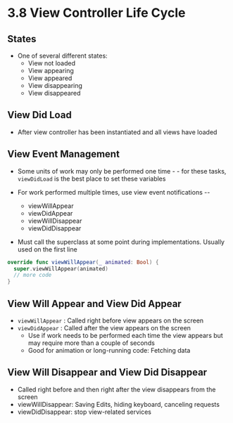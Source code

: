 # 3.8 View Controller Life Cycle

## States

- One of several different states:
  - View not loaded
  - View appearing
  - View appeared
  - View disappearing
  - View disappeared

## View Did Load

- After view controller has been instantiated and all views have loaded

## View Event Management

- Some units of work may only be performed one time - - for these tasks, `viewDidLoad` is the best place to set these variables

- For work performed multiple times, use view event notifications --
  - viewWillAppear
  - viewDidAppear
  - viewWillDisappear
  - viewDidDisappear

- Must call the superclass at some point during implementations. Usually used on the first line

```swift
override func viewWillAppear(_ animated: Bool) {
  super.viewWillAppear(animated)
  // more code
}
```

## View Will Appear and View Did Appear

- `viewWillAppear` : Called right before view appears on the screen
- `viewDidAppear` : Called after the view appears on the screen
  - Use if work needs to be performed each time the view appears but may require more than a couple of seconds
  - Good for animation or long-running code: Fetching data

## View Will Disappear and View Did Disappear

- Called right before and then right after the view disappears from the screen
- viewWillDisappear: Saving Edits, hiding keyboard, canceling requests
- viewDidDisappear: stop view-related services
